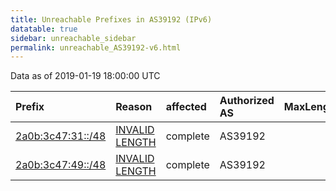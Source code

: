 ```yaml
---
title: Unreachable Prefixes in AS39192 (IPv6)
datatable: true
sidebar: unreachable_sidebar
permalink: unreachable_AS39192-v6.html
---
```


Data as of 2019-01-19 18:00:00 UTC


<div class="datatable-begin"></div>

| Prefix                                                       | Reason                                                                                                      | affected   | Authorized AS   |   MaxLength | Anchor                                         |   unreachable /48s |
|:-------------------------------------------------------------|:------------------------------------------------------------------------------------------------------------|:-----------|:----------------|------------:|:-----------------------------------------------|-------------------:|
| [2a0b:3c47:31::/48](https://stat.ripe.net/2a0b:3c47:31::/48) | [INVALID LENGTH](https://rpki-validator.ripe.net/announcement-preview?asn=AS39192&prefix=2a0b:3c47:31::/48) | complete   | AS39192         |          32 | [RIPE](unreachable_RIPE_NCC_RPKI_Root-v6.html) |                  1 |
| [2a0b:3c47:49::/48](https://stat.ripe.net/2a0b:3c47:49::/48) | [INVALID LENGTH](https://rpki-validator.ripe.net/announcement-preview?asn=AS39192&prefix=2a0b:3c47:49::/48) | complete   | AS39192         |          32 | [RIPE](unreachable_RIPE_NCC_RPKI_Root-v6.html) |                  1 |

<div class="datatable-end"></div>